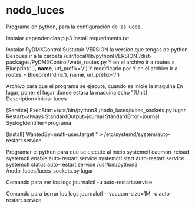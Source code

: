 # nodo_luces
Programa en python, para la configuración de las luces.

Instalar dependencias 
pip3 install requeriments.txt

Instalar PyDMXControl
Sustutuir VERSION la version que tengas de python
Despues ir a la carpeta /usr/local/lib/python[VERSION]/dist-packages/PyDMXControl/web/_routes.py
Y en el archivo ir a routes = Blueprint(''), __name__, url_prefix='/')
Y modificarlo por
Y en el archivo ir a routes = Blueprint('dmx'), __name__, url_prefix='/')

Archivo para que el programa se ejecute, cuando se inicie la maquina
En lugar, poner el lugar donde estara la maquina
echo "[Unit]
Description=Iniciar luces

[Service]
ExecStart=/usr/bin/python3 /nodo_luces/luces_sockets.py lugar
Restart=always
StandardOutput=journal
StandardError=journal
SyslogIdentifier=programa

[Install]
WantedBy=multi-user.target
" > /etc/systemd/system/auto-restart.service

Programar el python para que se ejecute al inicio
systemctl daemon-reload
systemctl enable auto-restart.service
systemctl start auto-restart.service
systemctl status auto-restart.service
/usr/bin/python3 /nodo_luces/luces_sockets.py lugar

Comando para ver los logs
journalctl -u auto-restart.service

Comando para borrar los logs 
journalctl --vacuum-size=1M -u auto-restart.service

